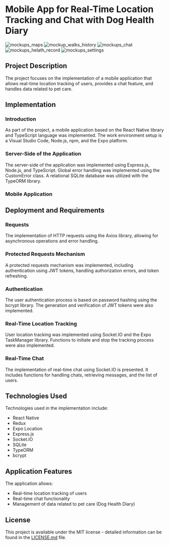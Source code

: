 # Mobile App for Real-Time Location Tracking and Chat with Dog Health Diary
![mockups_maps](https://github.com/GabrielaWielgus/CatchDog/assets/75125063/03e63d0b-389b-4b05-b076-d9d37cb7caa9)
![mockup_walks_history](https://github.com/GabrielaWielgus/CatchDog/assets/75125063/a17344a0-b71d-4909-a6de-30436a6175d5)
![mockups_chat](https://github.com/GabrielaWielgus/CatchDog/assets/75125063/54f83b62-5bcc-41dd-9192-b5f57de5e454)
![mockups_helath_record](https://github.com/GabrielaWielgus/CatchDog/assets/75125063/d24707e7-bcf3-4151-a184-3fd888e5b02c)
![mockups_settings](https://github.com/GabrielaWielgus/CatchDog/assets/75125063/55e99af5-6dca-40ff-9764-a5d5b8c16fe8)


## Project Description

The project focuses on the implementation of a mobile application that allows real-time location tracking of users, provides a chat feature, and handles data related to pet care.

## Implementation

### Introduction

As part of the project, a mobile application based on the React Native library and TypeScript language was implemented. The work environment setup is a Visual Studio Code, Node.js, npm, and the Expo platform.

### Server-Side of the Application

The server-side of the application was implemented using Express.js, Node.js, and TypeScript. Global error handling was implemented using the CustomError class. A relational SQLite database was utilized with the TypeORM library.

### Mobile Application

## Deployment and Requirements

### Requests

The implementation of HTTP requests using the Axios library, allowing for asynchronous operations and error handling.

### Protected Requests Mechanism

A protected requests mechanism was implemented, including authentication using JWT tokens, handling authorization errors, and token refreshing.

### Authentication

The user authentication process is based on password hashing using the bcrypt library. The generation and verification of JWT tokens were also implemented.

### Real-Time Location Tracking

User location tracking was implemented using Socket.IO and the Expo TaskManager library. Functions to initiate and stop the tracking process were also implemented.

### Real-Time Chat

The implementation of real-time chat using Socket.IO is presented. It includes functions for handling chats, retrieving messages, and the list of users.

## Technologies Used

Technologies used in the implementation include:
- React Native
- Redux
- Expo Location
- Express.js
- Socket.IO
- SQLite
- TypeORM
- bcrypt

## Application Features

The application allows:
- Real-time location tracking of users
- Real-time chat functionality
- Management of data related to pet care (Dog Health Diary)

## License

This project is available under the MIT license - detailed information can be found in the [LICENSE.md](LICENSE.md) file.
